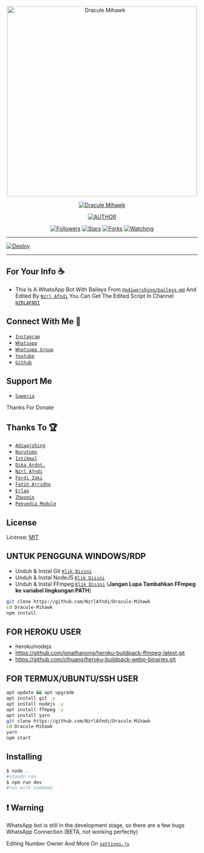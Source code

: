 <p align="center">
<img src="https://telegra.ph/file/53fe8d162708b4a876c33.jpg" alt="Dracule Mihawk" width="500"/>


</p>
<p align="center">
<a href="#"><img title="Dracule Mihawk" src="https://img.shields.io/badge/Dracule%20Mihawk-green?colorA=%23ff0000&colorB=%23017e40&style=for-the-badge"></a>
</p>
<p align="center">
<a href="https://github.com/NzrlAfndi/Dracule-Mihawk"><img title="AUTHOR" src="https://img.shields.io/badge/Author-Nzrl%20Afndi-red.svg?style=for-the-badge&logo=github"></a>
</p>
<p align="center">
<a href="https://github.com/NzrlAfndi/Dracule-Mihawk"><img title="Followers" src="https://img.shields.io/github/followers/NzrlAfndi?color=blue&style=flat-square"></a>
<a href="https://github.com/NzrlAfndi/Dracule-Mihawk"><img title="Stars" src="https://img.shields.io/github/stars/NzrlAfndi/Dracule-Mihawk?color=red&style=flat-square"></a>
<a href="https://github.com/NzrlAfndi/Dracule-Mihawk/network/members"><img title="Forks" src="https://img.shields.io/github/forks/NzrlAfndi/Dracule-Mihawk?color=red&style=flat-square"></a>
<a href="https://github.com/NzrlAfndi/Dracule-Mihawk/watchers"><img title="Watching" src="https://img.shields.io/github/watchers/NzrlAfndi/Dracule-Mihawk?label=Watchers&color=blue&style=flat-square"></a>
</p>

---

[![Deploy](https://www.herokucdn.com/deploy/button.svg)](https://heroku.com/deploy?template=https://github.com/NzrlAfndi/Dracule-Mihawk)

---

## For Your Info ☕
* This Is A WhatsApp Bot With Baileys From [`@adiwajshing/baileys-md`](https://github.com/adiwajshing/baileys/tree/multi-device) And Edited By [`Nzrl Afndi`](https://github.com/NzrlAfndi/Dracule-Mihawk) You Can Get The Edited Script In Channel [`NZRLAFNDI`](https://youtube.com/c/NZRLAFNDI)

## Connect With Me 🌱
* [`Instagram`](https://instagram.com/_nzrlafndi)
* [`Whatsapp`](https://wa.me/6285609233482?text=Assalamualaikum)
* [`Whatsapp Group`](https://chat.whatsapp.com/EQWE3o2Og6xC78FE5RC4Od)
* [`Youtube`](https://youtube.com/c/NzrlAfndi)
* [`Github`](https://github.com/NzrlAfndi)

## Support Me
* [`Saweria`](https://saweria.co/Fandyy)

Thanks For Donate

## Thanks To 🏆
* [`Adiwajshing`](https://github.com/adiwajshing)
* [`Nurutomo`](https://github.com/Nurutomo)
* [`Istikmal`](https://github.com/BochilGaming)
* [`Dika Ardnt.`](https://github.com/DikaArdnt)
* [`Nzrl Afndi`](https://github.com/NzrlAfndi)
* [`Ferdi Zaki`](https://github.com/FERDIZ-afk)
* [`Fatih Arridho`](https://github.com/FatihArridho)
* [`Erlan`](https://github.com/ERLANRAHMAT)
* [`Zhwzein`](https://github.com/Zhwzein)
* [`Penyedia Module`](https://npmjs.com)

## License
License: [MIT](https://en.wikipedia.org/wiki/MIT_License)

## UNTUK PENGGUNA WINDOWS/RDP

* Unduh & Instal Git [`Klik Disini`](https://git-scm.com/downloads)
* Unduh & Instal NodeJS [`Klik Disini`](https://nodejs.org/en/download)
* Unduh & Instal FFmpeg [`Klik Disini`](https://ffmpeg.org/download.html) (**Jangan Lupa Tambahkan FFmpeg ke variabel lingkungan PATH**)


```bash
git clone https://github.com/NzrlAfndi/Dracule-Mihawk
cd Dracule-Mihawk
npm install
```


## FOR HEROKU USER
- heroku/nodejs
- https://github.com/jonathanong/heroku-buildpack-ffmpeg-latest.git
- https://github.com/clhuang/heroku-buildpack-webp-binaries.git


## FOR TERMUX/UBUNTU/SSH USER

```bash
apt update && apt upgrade
apt install git -y
apt install nodejs -y
apt install ffmpeg -y
apt install yarn
git clone https://github.com/NzrlAfndi/Dracule-Mihawk
cd Dracule-Mihawk
yarn
npm start
```

## Installing
```bash
$ node .
#standr run
$ npm run dev
#run with nodemon
```

## ❗ Warning
WhatsApp bot is still in the development stage, so there are a few bugs
WhatsApp Connection (BETA, not working perfectly)

Editing Number Owner And More On [`settings.js`](https://github.com/NzrlAfndi/Dracule-Mihawk/blob/master/settings.js)
